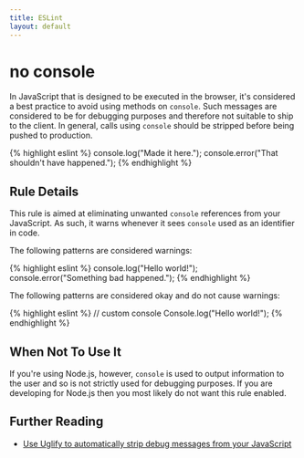 ```yaml
---
title: ESLint
layout: default
---
```

# no console

In JavaScript that is designed to be executed in the browser, it's considered a best practice to avoid using methods on `console`. Such messages are considered to be for debugging purposes and therefore not suitable to ship to the client. In general, calls using `console` should be stripped before being pushed to production.

{% highlight eslint %}
console.log("Made it here.");
console.error("That shouldn't have happened.");
{% endhighlight %}


## Rule Details

This rule is aimed at eliminating unwanted `console` references from your JavaScript. As such, it warns whenever it sees `console` used as an identifier in code.

The following patterns are considered warnings:

{% highlight eslint %}
console.log("Hello world!");
console.error("Something bad happened.");
{% endhighlight %}

The following patterns are considered okay and do not cause warnings:

{% highlight eslint %}
// custom console
Console.log("Hello world!");
{% endhighlight %}

## When Not To Use It

If you're using Node.js, however, `console` is used to output information to the user and so is not strictly used for debugging purposes. If you are developing for Node.js then you most likely do not want this rule enabled.

## Further Reading

* [Use Uglify to automatically strip debug messages from your JavaScript](http://jstarrdewar.com/blog/2013/02/28/use-uglify-to-automatically-strip-debug-messages-from-your-javascript)
